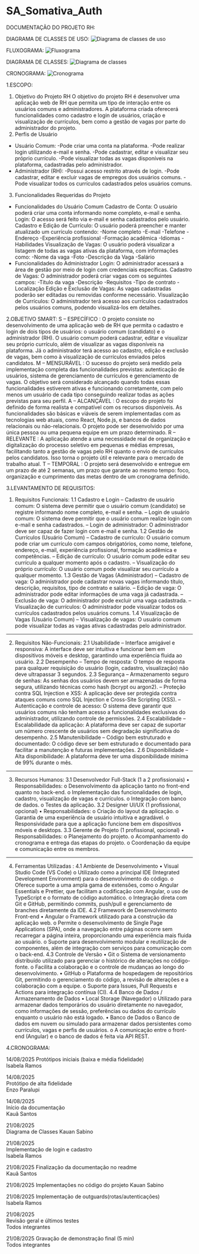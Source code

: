 # SA_Somativa_Auth
DOCUMENTAÇÃO DO PROJETO RH:

DIAGRAMA DE CLASSES DE USO:
![Diagrama de classes de uso](assets/diagrama.png)

FLUXOGRAMA:
![Fluxograma](assets/fluxograma.png)

DIAGRAMA DE CLASSES:
![Diagrama de classes](assets/classesdeuso.png)

CRONOGRAMA:
![Cronograma](assets/cronograma.png)

1.ESCOPO: 
1. Objetivo do Projeto RH
O objetivo do projeto RH é desenvolver uma aplicação web de RH que permita um tipo de interação entre os usuários comuns e administradores. A plataforma criada oferecerá funcionalidades como cadastro e login de usuários, criação e visualização de currículos, bem como a gestão de vagas por parte do administrador do projeto.
2. Perfis de Usuário
- Usuário Comum:
-Pode criar uma conta na plataforma.
-Pode realizar login utilizando e-mail e senha.
-Pode cadastrar, editar e visualizar seu próprio currículo.
-Pode visualizar todas as vagas disponíveis na plataforma, cadastradas pelo administrador.
- Administrador (RH):
-Possui acesso restrito através de login.
-Pode cadastrar, editar e excluir vagas de empregos dos usuários comuns.
-Pode visualizar todos os currículos cadastrados pelos usuários comuns.
3. Funcionalidades Requeridas do Projeto
- Funcionalidades do Usuário Comum
Cadastro de Conta:
O usuário poderá criar uma conta informando nome completo, e-mail e senha.
Login:
O acesso será feito via e-mail e senha cadastrados pelo usuário.
Cadastro e Edição de Currículo:
O usuário poderá preencher e manter atualizado um currículo contendo:
-Nome completo
-E-mail
-Telefone
-Endereço
-Experiência profissional
-Formação acadêmica
-Idiomas
-Habilidades
Visualização de Vagas:
O usuário poderá visualizar a listagem de todas as vagas ativas da plataforma, com informações como:
-Nome da vaga
-Foto
-Descrição da Vaga
-Salário
- Funcionalidades do Administrador
Login:
O administrador acessará a área de gestão por meio de login com credenciais específicas.
Cadastro de Vagas:
O administrador poderá criar vagas com os seguintes campos:
-Título da vaga
-Descrição
-Requisitos
-Tipo de contrato
-Localização
Edição e Exclusão de Vagas:
As vagas cadastradas poderão ser editadas ou removidas conforme necessário.
Visualização de Currículos:
O administrador terá acesso aos currículos cadastrados pelos usuários comuns, podendo visualizá-los em detalhes.

2.OBJETIVO SMART:
S – ESPECÍFICO : O projeto consiste no desenvolvimento de uma aplicação web de RH que permita o cadastro e login de dois tipos de usuários: o usuário comum (candidato) e o administrador (RH). O usuário comum poderá cadastrar, editar e visualizar seu próprio currículo, além de visualizar as vagas disponíveis na plataforma. Já o administrador terá acesso ao cadastro, edição e exclusão de vagas, bem como à visualização de currículos enviados pelos candidatos.
M – MENSURÁVEL : O sucesso do projeto será medido pela implementação completa das funcionalidades previstas: autenticação de usuários, sistema de gerenciamento de currículos e gerenciamento de vagas. O objetivo será considerado alcançado quando todas essas funcionalidades estiverem ativas e funcionando corretamente, com pelo menos um usuário de cada tipo conseguindo realizar todas as ações previstas para seu perfil.
A – ALCANÇÁVEL : O escopo do projeto foi definido de forma realista e compatível com os recursos disponíveis. As funcionalidades são básicas e viáveis de serem implementadas com as tecnologias web atuais, como React, Node.js, e bancos de dados relacionais ou não-relacionais. O projeto pode ser desenvolvido por uma única pessoa ou uma pequena equipe em um prazo determinado.
R – RELEVANTE : A aplicação atende a uma necessidade real de organização e digitalização do processo seletivo em pequenas e médias empresas, facilitando tanto a gestão de vagas pelo RH quanto o envio de currículos pelos candidatos. Isso torna o projeto útil e relevante para o mercado de trabalho atual.
T – TEMPORAL : O projeto será desenvolvido e entregue em um prazo de até 2 semanas, um prazo que garante ao mesmo tempo: foco, organização e cumprimento das metas dentro de um cronograma definido.

3.LEVANTAMENTO DE REQUISITOS: 
1. Requisitos Funcionais:
1.1 Cadastro e Login
– Cadastro de usuário comum:
O sistema deve permitir que o usuário comum (candidato) se registre informando nome completo, e-mail e senha.
 – Login de usuário comum:
O sistema deve permitir que o usuário comum realize login com e-mail e senha cadastrados.
 – Login de administrador:
O administrador deve ser capaz de fazer login com e-mail e senha.
1.2 Gestão de Currículos (Usuário Comum)
 – Cadastro de currículo:
O usuário comum pode criar um currículo com campos obrigatórios, como nome, telefone, endereço, e-mail, experiência profissional, formação acadêmica e competências.
– Edição de currículo:
O usuário comum pode editar seu currículo a qualquer momento após o cadastro.
– Visualização do próprio currículo:
O usuário comum pode visualizar seu currículo a qualquer momento.
1.3 Gestão de Vagas (Administrador)
– Cadastro de vaga:
O administrador pode cadastrar novas vagas informando título, descrição, requisitos, tipo de contrato e salário.
 – Edição de vaga:
O administrador pode editar informações de uma vaga já cadastrada.
 – Exclusão de vaga:
O administrador pode excluir uma vaga cadastrada.
– Visualização de currículos:
O administrador pode visualizar todos os currículos cadastrados pelos usuários comuns.
1.4 Visualização de Vagas (Usuário Comum)
– Visualização de vagas:
O usuário comum pode visualizar todas as vagas ativas cadastradas pelo administrador.
________________________________________
2. Requisitos Não-Funcionais:
2.1 Usabilidade
– Interface amigável e responsiva:
A interface deve ser intuitiva e funcionar bem em dispositivos móveis e desktop, garantindo uma experiência fluida ao usuário.
2.2 Desempenho
– Tempo de resposta:
O tempo de resposta para qualquer requisição do usuário (login, cadastro, visualização) não deve ultrapassar 3 segundos.
2.3 Segurança
 – Armazenamento seguro de senhas:
As senhas dos usuários devem ser armazenadas de forma segura, utilizando técnicas como hash (bcrypt ou argon2).
– Proteção contra SQL Injection e XSS:
A aplicação deve ser protegida contra ataques comuns como SQL Injection e Cross-Site Scripting (XSS).
– Autenticação e controle de acesso:
O sistema deve garantir que usuários comuns não tenham acesso a funcionalidades exclusivas do administrador, utilizando controle de permissões.
2.4 Escalabilidade
 – Escalabilidade da aplicação:
A plataforma deve ser capaz de suportar um número crescente de usuários sem degradação significativa do desempenho.
2.5 Manutenibilidade
– Código bem estruturado e documentado:
O código deve ser bem estruturado e documentado para facilitar a manutenção e futuras implementações.
2.6 Disponibilidade
 – Alta disponibilidade:
A plataforma deve ter uma disponibilidade mínima de 99% durante o mês.
________________________________________
3. Recursos Humanos:
3.1 Desenvolvedor Full-Stack (1 a 2 profissionais)
•	Responsabilidades:
o	Desenvolvimento da aplicação tanto no front-end quanto no back-end.
o	Implementação das funcionalidades de login, cadastro, visualização de vagas e currículos.
o	Integração com banco de dados.
o	Testes da aplicação.
3.2 Designer UI/UX (1 profissional, opcional)
•	Responsabilidades:
o	Criação do layout da aplicação.
o	Garantia de uma experiência de usuário intuitiva e agradável.
o	Responsividade para que a aplicação funcione bem em dispositivos móveis e desktops.
3.3 Gerente de Projeto (1 profissional, opcional)
•	Responsabilidades:
o	Planejamento do projeto.
o	Acompanhamento do cronograma e entrega das etapas do projeto.
o	Coordenação da equipe e comunicação entre os membros.
________________________________________
4. Ferramentas Utilizadas :
4.1 Ambiente de Desenvolvimento
•	Visual Studio Code (VS Code)
o	Utilizado como a principal IDE (Integrated Development Environment) para o desenvolvimento do código.
o	Oferece suporte a uma ampla gama de extensões, como o Angular Essentials e Prettier, que facilitam a codificação com Angular, o uso de TypeScript e o formato de código automático.
o	Integração direta com Git e GitHub, permitindo commits, push/pull e gerenciamento de branches diretamente da IDE.
4.2 Framework de Desenvolvimento Front-end
•	Angular
o	Framework utilizado para a construção da aplicação web.
o	Permite o desenvolvimento de Single Page Applications (SPA), onde a navegação entre páginas ocorre sem recarregar a página inteira, proporcionando uma experiência mais fluida ao usuário.
o	Suporte para desenvolvimento modular e reutilização de componentes, além de integração com serviços para comunicação com o back-end.
4.3 Controle de Versão
•	Git
o	Sistema de versionamento distribuído utilizado para gerenciar o histórico de alterações no código-fonte.
o	Facilita a colaboração e o controle de mudanças ao longo do desenvolvimento.
•	GitHub
o	Plataforma de hospedagem de repositórios Git, permitindo o gerenciamento do código, a revisão de alterações e a colaboração com a equipe.
o	Suporte para Issues, Pull Requests e Actions para integração contínua (CI).
4.4 Banco de Dados / Armazenamento de Dados
•	Local Storage (Navegador)
o	Utilizado para armazenar dados temporários do usuário diretamente no navegador, como informações de sessão, preferências ou dados do currículo enquanto o usuário não está logado.
•	Banco de Dados 
o	Banco de dados em nuvem ou simulado para armazenar dados persistentes como currículos, vagas e perfis de usuários.
o	A comunicação entre o front-end (Angular) e o banco de dados é feita via API REST.

4.CRONOGRAMA:


14/08/2025	Protótipos iniciais (baixa e média fidelidade)	
Isabela Ramos

14/08/2025	
Protótipo de alta fidelidade	
Enzo Paralupi

14/08/2025	
Início da documentação 	
Kauã Santos

21/08/2025	
Diagrama de Classes	
Kauan Sabino

21/08/2025	
Implementação de login e cadastro	
Isabela Ramos

21/08/2025	Finalização da documentação no readme	
Kauã Santos

21/08/2025	Implementações no código do projeto	
Kauan Sabino

21/08/2025	Implementação de outguards(rotas/autenticações) 	
Isabela Ramos

21/08/2025	
Revisão geral e últimos testes	
Todos integrantes

21/08/2025	Gravação de demonstração final (5 min)	
Todos integrantes


